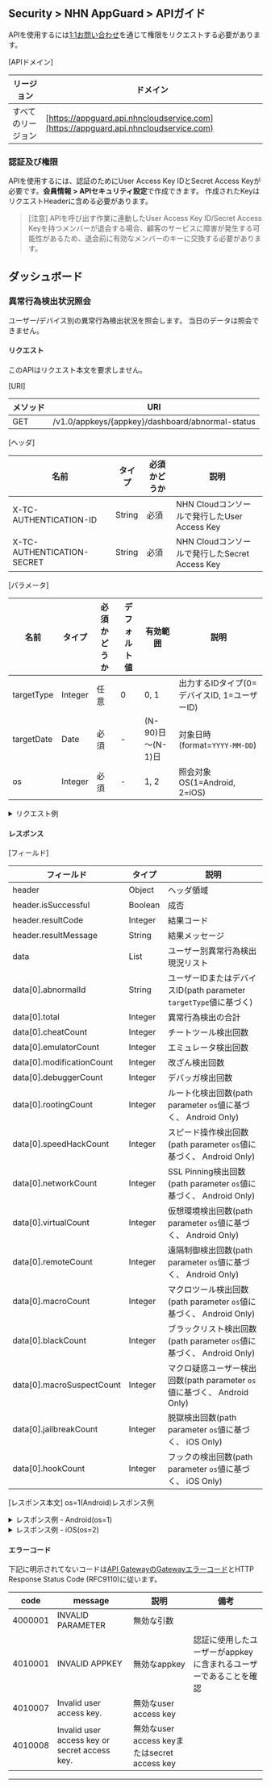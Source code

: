 ## Security > NHN AppGuard > APIガイド

APIを使用するには[1:1お問い合わせ](https://www.toast.com/kr/support/inquiry?alias=tab3_08)を通じて権限をリクエストする必要があります。

[APIドメイン]

| リージョン | ドメイン |
| --- | --- |
| すべてのリージョン | [https://appguard.api.nhncloudservice.com](https://appguard.api.nhncloudservice.com) |

### 認証及び権限

APIを使用するには、認証のためにUser Access Key IDとSecret Access Keyが必要です。**会員情報 > APIセキュリティ設定**で作成できます。
作成されたKeyはリクエストHeaderに含める必要があります。

> [注意]
> APIを呼び出す作業に連動したUser Access Key ID/Secret Access Keyを持つメンバーが退会する場合、顧客のサービスに障害が発生する可能性があるため、退会前に有効なメンバーのキーに交換する必要があります。

## ダッシュボード

### 異常行為検出状況照会

ユーザー/デバイス別の異常行為検出状況を照会します。
当日のデータは照会できません。

#### リクエスト

このAPIはリクエスト本文を要求しません。

[URI]

| メソッド | URI |
| --- | --- |
| GET | /v1.0/appkeys/{appkey}/dashboard/abnormal-status |

[ヘッダ]

| 名前 | タイプ | 必須かどうか | 説明                               |
| --- | --- | ----- |------------------------------------|
| X-TC-AUTHENTICATION-ID | String | 必須 | NHN Cloudコンソールで発行したUser Access Key |
| X-TC-AUTHENTICATION-SECRET | String | 必須 | NHN Cloudコンソールで発行したSecret Access Key |

[パラメータ]

| 名前 | タイプ | 必須かどうか | デフォルト値 | 有効範囲            | 説明                           |
| --- | --- | ----- |--------|--------------------|--------------------------------|
| targetType | Integer | 任意 | 0      | 0, 1               | 出力するIDタイプ(0=デバイスID, 1=ユーザーID) |
| targetDate | Date | 必須 | -      | (N-90)日～(N-1)日 | 対象日時(format=`YYYY-MM-DD`)    |
| os | Integer | 必須 | -      | 1, 2               | 照会対象OS(1=Android, 2=iOS)    |

<details><summary>リクエスト例</summary>

<p>

```
curl -X GET "https://appguard.api.nhncloudservice.com/v1.0/appkeys/{appkey}/dashboard/abnormal-status?targetType=0&targetDate=2024-01-01&os=1" \ 
 -H "Content-Type: application/json" 
 -H "X-TC-AUTHENTICATION-ID: {user_access_jey}" 
 -H "X-TC-AUTHENTICATION-SECRET: {secret_access_key}"
```

</p>
</details>

#### レスポンス

[フィールド]

| フィールド                     | タイプ | 説明                                                       |
|---------------------------| --- |------------------------------------------------------------|
| header                    | Object | ヘッダ領域                                                    |
| header.isSuccessful       | Boolean | 成否                                                    |
| header.resultCode         | Integer | 結果コード                                                    |
| header.resultMessage      | String | 結果メッセージ                                                   |
| data                      | List | ユーザー別異常行為検出現況リスト                                        |
| data[0].abnormalId        | String | ユーザーIDまたはデバイスID(path parameter `targetType`値に基づく)        |
| data[0].total             | Integer | 異常行為検出の合計                                                |
| data[0].cheatCount        | Integer | チートツール検出回数                                                |
| data[0].emulatorCount     | Integer | エミュレータ検出回数                                              |
| data[0].modificationCount | Integer | 改ざん検出回数                                                 |
| data[0].debuggerCount     | Integer | デバッガ検出回数                                                |
| data[0].rootingCount      | Integer | ルート化検出回数(path parameter `os`値に基づく、 Android Only)          |
| data[0].speedHackCount    | Integer | スピード操作検出回数(path parameter `os`値に基づく、 Android Only)      |
| data[0].networkCount      | Integer | SSL Pinning検出回数(path parameter `os`値に基づく、 Android Only) |
| data[0].virtualCount      | Integer | 仮想環境検出回数(path parameter `os`値に基づく、 Android Only)       |
| data[0].remoteCount       | Integer | 遠隔制御検出回数(path parameter `os`値に基づく、 Android Only)       |
| data[0].macroCount        | Integer | マクロツール検出回数(path parameter `os`値に基づく、 Android Only)        |
| data[0].blackCount        | Integer | ブラックリスト検出回数(path parameter `os`値に基づく、 Android Only)       |
| data[0].macroSuspectCount | Integer | マクロ疑惑ユーザー検出回数(path parameter `os`値に基づく、 Android Only) |
| data[0].jailbreakCount    | Integer | 脱獄検出回数(path parameter `os`値に基づく、 iOS Only)             |
| data[0].hookCount         | Integer | フックの検出回数(path parameter `os`値に基づく、 iOS Only)             |

[レスポンス本文]
os=1(Android)レスポンス例

<details><summary>レスポンス例 - Android(os=1)</summary>

<p>

```json
{
    "header": {
        "resultCode": 1,
        "resultMessage": "Request success",
        "isSuccessful": true
    },
    "data": [
        { 
            "abnormalId": "id123", 
            "total": 12,
            "cheatCount": 1,
            "emulatorCount": 1,
            "modificationCount": 1,
            "debuggerCount": 1,
            "rootingCount": 1,
            "speedHackCount": 1,
            "networkCount": 1,
            "virtualCount": 1,
            "remoteCount": 1,
            "macroCount": 1,
            "blackCount": 1,
            "macroSuspectCount": 1
        }
    ]
}
```

</p>
</details>

<details><summary>レスポンス例 - iOS(os=2)</summary>

<p>

```json
{
    "header": {
        "resultCode": 1,
        "resultMessage": "Request success",
        "isSuccessful": true
    },
    "data": [
        { 
            "abnormalId": "device123", 
            "total": 6,
            "cheatCount": 1,
            "emulatorCount": 1,
            "modificationCount": 1,
            "debuggerCount": 1,
            "jailbreakCount": 1,
            "hookCount": 1
        }
    ]
}
```

</p>
</details>


#### エラーコード

下記に明示されてないコードは[API GatewayのGatewayエラーコード](https://docs.nhncloud.com/ko/Application%20Service/API%20Gateway/ko/error-code/)とHTTP Response Status Code (RFC9110)に従います。

| code | message | 説明 | 備考 |
| ---- | ------- | --- | --- |
| 4000001 | INVALID PARAMETER | 無効な引数 |  |
| 4010001 | INVALID APPKEY | 無効なappkey | 認証に使用したユーザーがappkeyに含まれるユーザーであることを確認 |
| 4010007 | Invalid user access key. | 無効なuser access key |  |
| 4010008 | Invalid user access key or secret access key. | 無効なuser access keyまたはsecret access key |  |

---
